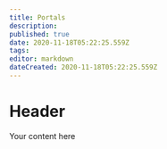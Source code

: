 ```yaml
---
title: Portals
description: 
published: true
date: 2020-11-18T05:22:25.559Z
tags: 
editor: markdown
dateCreated: 2020-11-18T05:22:25.559Z
---
```


# Header
Your content here